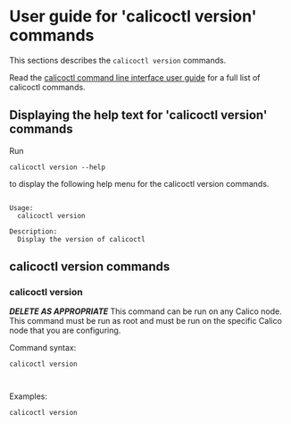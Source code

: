 
# User guide for 'calicoctl version' commands

This sections describes the `calicoctl version` commands.

Read the [calicoctl command line interface user guide](../calicoctl.md) for a full list of calicoctl commands.

## Displaying the help text for 'calicoctl version' commands

Run

    calicoctl version --help

to display the following help menu for the calicoctl version commands.

```

Usage:
  calicoctl version

Description:
  Display the version of calicoctl

```

## calicoctl version commands


### calicoctl version

***DELETE AS APPROPRIATE***
This command can be run on any Calico node.  This command must be run as root
and must be run on the specific Calico node that you are configuring.

Command syntax:

```
calicoctl version

    
```

Examples:

```
calicoctl version
```
